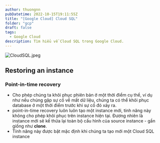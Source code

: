 ```yaml
---
author: thuongnn
pubDatetime: 2022-10-15T19:11:55Z
title: "[Google Cloud] Cloud SQL"
folder: "gcp"
draft: false
tags:
  - Google Cloud
description: Tìm hiểu về Cloud SQL trong Google Cloud.
---
```


![CloudSQL.jpeg](https://github.com/user-attachments/assets/c6606129-4718-4648-85a5-7e0d33642084)

## Restoring an instance

### Point-in-time recovery

- Cho phép chúng ta khôi phục phiên bản ở một thời điểm cụ thể, ví dụ như nếu chúng gặp sự cố về mất dữ liệu, chúng ta có thể khôi phục database ở một thời điểm trước khi sự cố đó xảy ra.
- point-in-time recovery luôn luôn tạo một instance mới, tính năng này không cho phép khôi phục trên instance hiện tại. Đương nhiên là instance mới sẽ kế thừa lại toàn bộ cấu hình của source instance - gần giống như **clone**.
- Tính năng này được bật mặc định khi chúng ta tạo mới một Cloud SQL instance
